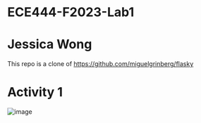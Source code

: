 # ECE444-F2023-Lab1
# Jessica Wong

This repo is a clone of https://github.com/miguelgrinberg/flasky

# Activity 1
![image](https://github.com/jessicawong3/ECE444-F2023-Lab1/assets/71729026/d2f70929-e604-4aab-b2c4-dbc1351bd095)
